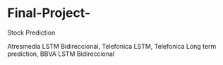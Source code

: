 # Final-Project-
Stock Prediction

Atresmedia LSTM Bidireccional,
Telefonica LSTM,
Telefonica Long term prediction,
BBVA LSTM Bidireccional

